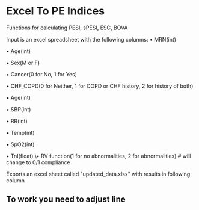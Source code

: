 # Excel To PE Indices
Functions for calculating PESI, sPESI, ESC, BOVA

Input is an excel spreadsheet with the following columns:
• MRN(int)

• Age(int)

• Sex(M or F)

• Cancer(0 for No, 1 for Yes)

• CHF_COPD(0 for Neither, 1 for COPD or CHF history, 2 for history of both)

• Age(int)

• SBP(int)

• RR(int)

• Temp(int)

• SpO2(int)

• TnI(float)
\• RV function(1 for no abnormalities, 2 for abnormalities) # will change to 0/1 compliance

Exports an excel sheet called "updated_data.xlsx" with results in following column

## To work you need to adjust line 
